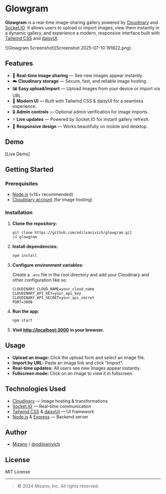 # Glowgram

**Glowgram** is a real-time image-sharing gallery powered by [Cloudinary](https://cloudinary.com/) and [Socket.IO](https://socket.io/). It allows users to upload or import images, view them instantly in a dynamic gallery, and experience a modern, responsive interface built with [Tailwind CSS](https://tailwindcss.com/) and [daisyUI](https://daisyui.com/).

![Glowgram Screenshot](Screenshot 2025-07-10 191822.png) <!-- Add a real screenshot if available -->

## Features

- 🚀 **Real-time image sharing** — See new images appear instantly.
- ☁️ **Cloudinary storage** — Secure, fast, and reliable image hosting.
- 🖼️ **Easy upload/import** — Upload images from your device or import via URL.
- 🎨 **Modern UI** — Built with Tailwind CSS & daisyUI for a seamless experience.
- 🔒 **Admin controls** — Optional admin verification for image imports.
- ⚡ **Live updates** — Powered by Socket.IO for instant gallery refresh.
- 📱 **Responsive design** — Works beautifully on mobile and desktop.

## Demo

[Live Demo]

## Getting Started

### Prerequisites

- [Node.js](https://nodejs.org/) (v14+ recommended)
- [Cloudinary account](https://cloudinary.com/) (for image hosting)

### Installation

1. **Clone the repository:**
   ```sh
   git clone https://github.com/odilxanivich/glowgram.git
   cd glowgram
   ```

2. **Install dependencies:**
   ```sh
   npm install
   ```

3. **Configure environment variables:**

   Create a `.env` file in the root directory and add your Cloudinary and other configuration like so:
   ```
   CLOUDINARY_CLOUD_NAME=your_cloud_name
   CLOUDINARY_API_KEY=your_api_key
   CLOUDINARY_API_SECRET=your_api_secret
   PORT=3000
   ```

4. **Run the app:**
   ```sh
   npm start
   ```

5. **Visit [http://localhost:3000](http://localhost:3000) in your browser.**

## Usage

- **Upload an image:** Click the upload form and select an image file.
- **Import by URL:** Paste an image link and click "Import".
- **Real-time updates:** All users see new images appear instantly.
- **Fullscreen mode:** Click on an image to view it in fullscreen.

## Technologies Used

- [Cloudinary](https://cloudinary.com/) — Image hosting & transformations
- [Socket.IO](https://socket.io/) — Real-time communication
- [Tailwind CSS](https://tailwindcss.com/) & [daisyUI](https://daisyui.com/) — UI framework
- [Node.js](https://nodejs.org/) & [Express](https://expressjs.com/) — Backend server

## Author

- [Mizano](https://mizano.netlify.app/) / [@odilxanivich](https://github.com/odilxanivich)

## License

MIT License

---

> © 2024 Mizano, Inc. All rights reserved.
